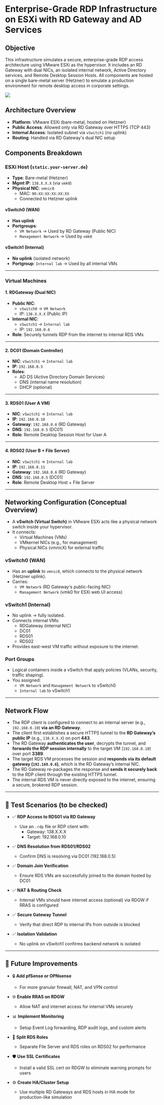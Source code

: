# Enterprise-Grade RDP Infrastructure on ESXi with RD Gateway and AD Services

## Objective

This infrastructure simulates a secure, enterprise-grade RDP access architecture using VMware ESXi as the hypervisor. It includes an RD Gateway with dual NICs, an isolated internal network, Active Directory services, and Remote Desktop Session Hosts. All components are hosted on a single bare-metal server (Hetzner) to emulate a production environment for remote desktop access in corporate settings.


<img src="../screenshots/Project Architecture.png">

## Architecture Overview

- **Platform**: VMware ESXi (bare-metal, hosted on Hetzner)
- **Public Access**: Allowed only via RD Gateway over HTTPS (TCP 443)
- **Internal Access**: Isolated subnet via `vSwitch1` (no uplink)
- **Routing**: Handled via RD Gateway's dual NIC setup

## Components Breakdown

### ESXi Host (`static.your-server.de`)
- **Type**: Bare-metal (Hetzner)
- **Mgmt IP**: `138.X.X.X` (via `vmk0`)
- **Physical NIC**: `vmnic0`
  - MAC: `90:XX:XX:XX:XX:XX`
  - Connected to Hetzner uplink

#### vSwitch0 (WAN)
- **Has uplink**
- **Portgroups**:
  - `VM Network` → Used by RD Gateway (Public NIC)
  - `Management Network` → Used by `vmk0`

#### vSwitch1 (Internal)
- **No uplink** (isolated network)
- **Portgroup**: `Internal lab` → Used by all internal VMs

---

### Virtual Machines

#### 1. RDGateway (Dual NIC)
- **Public NIC**:
  - `vSwitch0` → `VM Network`
  - IP: `138.X.X.X` (Public IP)
- **Internal NIC**:
  - `vSwitch1` → `Internal lab`
  - IP: `192.168.0.6`
- **Role**: Securely tunnels RDP from the internet to internal RDS VMs

---

#### 2. DC01 (Domain Controller)
- **NIC**: `vSwitch1` → `Internal lab`
- **IP**: `192.168.0.5`
- **Roles**:
  - AD DS (Active Directory Domain Services)
  - DNS (internal name resolution)
  - DHCP (optional)

---

#### 3. RDS01 (User A VM)
- **NIC**: `vSwitch1` → `Internal lab`
- **IP**: `192.168.0.10`
- **Gateway**: `192.168.0.6` (RD Gateway)
- **DNS**: `192.168.0.5` (DC01)
- **Role**: Remote Desktop Session Host for User A

---

#### 4. RDS02 (User B + File Server)
- **NIC**: `vSwitch1` → `Internal lab`
- **IP**: `192.168.0.11`
- **Gateway**: `192.168.0.6` (RD Gateway)
- **DNS**: `192.168.0.5` (DC01)
- **Role**: Remote Desktop Host + File Server

---

## Networking Configuration (Conceptual Overview)

- A **vSwitch (Virtual Switch)** in VMware ESXi acts like a physical network switch inside your hypervisor.
- It connects:
  - Virtual Machines (VMs)
  - VMkernel NICs (e.g., for management)
  - Physical NICs (vmnicX) for external traffic

### vSwitch0 (WAN)
- Has an **uplink** to `vmnic0`, which connects to the physical network (Hetzner uplink).
- Carries:
  - `VM Network` (RD Gateway's public-facing NIC)
  - `Management Network` (vmk0 for ESXi web UI access)

### vSwitch1 (Internal)
- No uplink → fully isolated.
- Connects internal VMs:
  - RDGateway (internal NIC)
  - DC01
  - RDS01
  - RDS02
- Provides east-west VM traffic without exposure to the internet.

### Port Groups
- Logical containers inside a vSwitch that apply policies (VLANs, security, traffic shaping).
- You assigned:
  - `VM Network` and `Management Network` to vSwitch0
  - `Internal lab` to vSwitch1

---

## Network Flow

-  The RDP client is configured to connect to an internal server (e.g., `192.168.0.10`) **via an RD Gateway**.
-  The client first establishes a secure HTTPS tunnel to the **RD Gateway’s public IP** (e.g., `138.X.X.X`) on port **443**.
-  The RD Gateway **authenticates the user**, decrypts the tunnel, and **forwards the RDP session internally** to the target VM (`192.168.0.10`) over port **3389**.
-  The target RDS VM processes the session and **responds via its default gateway (`192.168.0.6`)**, which is the RD Gateway’s internal NIC.
-  The RD Gateway re-packages the response and **sends it securely back** to the RDP client through the existing HTTPS tunnel.
-  The internal RDS VM is never directly exposed to the internet, ensuring a secure, brokered RDP session.


---

## 🧪 Test Scenarios (to be checked)

- ✅ **RDP Access to RDS01 via RD Gateway**
  - Use an `.rdp` file or RDP client with:
    - Gateway: 138.X.X.X
    - Target: 192.168.0.10

- ✅ **DNS Resolution from RDS01/RDS02**
  - Confirm DNS is resolving via DC01 (192.168.0.5)

- ✅ **Domain Join Verification**
  - Ensure RDS VMs are successfully joined to the domain hosted by DC01

- ✅ **NAT & Routing Check**
  - Internal VMs should have internet access (optional) via RDGW if RRAS is configured

- ✅ **Secure Gateway Tunnel**
  - Verify that direct RDP to internal IPs from outside is blocked

- ✅ **Isolation Validation**
  - No uplink on vSwitch1 confirms backend network is isolated

---

## 🧠 Future Improvements

- 🔒 **Add pfSense or OPNsense**
  - For more granular firewall, NAT, and VPN control

- 🌐 **Enable RRAS on RDGW**
  - Allow NAT and internet access for internal VMs securely

- 📊 **Implement Monitoring**
  - Setup Event Log forwarding, RDP audit logs, and custom alerts

- 📡 **Split RDS Roles**
  - Separate File Server and RDS roles on RDS02 for performance

- 🛡️ **Use SSL Certificates**
  - Install a valid SSL cert on RDGW to eliminate warning prompts for users

- ⚙️ **Create HA/Cluster Setup**
  - Use multiple RD Gateways and RDS hosts in HA mode for production-like simulation
